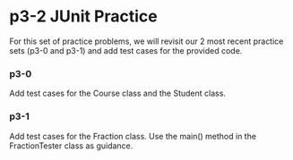 # p3-2 JUnit Practice

For this set of practice problems, we will revisit our 2 most recent practice sets (p3-0 and p3-1) and add test cases for the provided code.

### p3-0

Add test cases for the Course class and the Student class.

### p3-1

Add test cases for the Fraction class.  Use the main() method in the FractionTester class as guidance.

